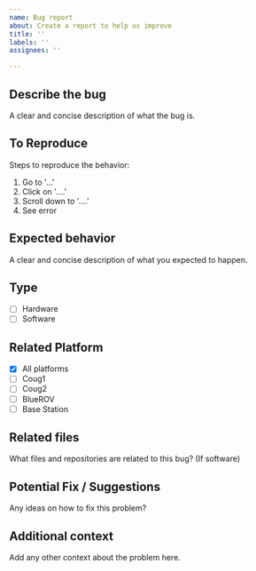 ```yaml
---
name: Bug report
about: Create a report to help us improve
title: ''
labels: ''
assignees: ''

---
```


## Describe the bug
A clear and concise description of what the bug is.

## To Reproduce
Steps to reproduce the behavior:
1. Go to '...'
2. Click on '....'
3. Scroll down to '....'
4. See error

## Expected behavior
A clear and concise description of what you expected to happen.

## Type
- [ ] Hardware
- [ ] Software

## Related Platform
- [x] All platforms
- [ ] Coug1
- [ ] Coug2
- [ ] BlueROV
- [ ] Base Station

## Related files
What files and repositories are related to this bug? (If software)

## Potential Fix / Suggestions
Any ideas on how to fix this problem?

## Additional context
Add any other context about the problem here.

